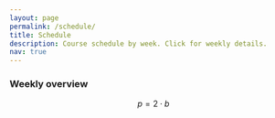 ```yaml
---
layout: page
permalink: /schedule/
title: Schedule
description: Course schedule by week. Click for weekly details.
nav: true
---
```


### Weekly overview

$$p=2 \cdot b$$